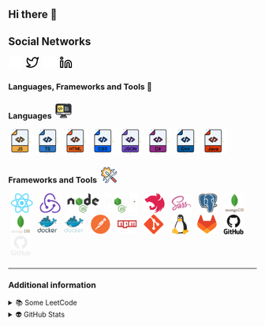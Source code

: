 ## Hi there 👋

<!-- Social-Networks-Block:START -->
## Social Networks
[<img src="images/socials/twitter-dark.svg" alt="twitter" height="26" hspace="2"/>](https://twitter.com/Aleeg0#gh-dark-mode-only)
[<img src="images/socials/twitter-light.svg" alt="twitter" height="26" hspace="2"/>](https://twitter.com/Aleeg0#gh-light-mode-only)
[<img src="images/socials/linkedin-dark.svg" alt="linked-in" height="26" hspace="2"/>](https://linkedin.com/in/aleeg0#gh-dark-mode-only)
[<img src="images/socials/linkedin-light.svg" alt="linked-in" height="26" hspace="2"/>](https://linkedin.com/in/aleeg0#gh-light-mode-only)
<!-- Social-Networks-Block:END -->

<!-- Languages-Frameworkds-Tools:START -->
### Languages, Frameworks and Tools 🔧
<!-- Languages:START -->

<h3>
     Languages&nbsp;
    <img src="images/code.png" alt="" width="32"/>
</h3>

[<img src="images/languages/java-script.png" alt="javaScript" width="52" height="52"/>](https://developer.mozilla.org/en-US/docs/Web/JavaScript)
[<img src="images/languages/type-script.png" alt="typeScript" width="52" height="52"/>](https://www.typescriptlang.org/docs/)
[<img src="images/languages/html.png" alt="html" width="52" height="52"/>](https://developer.mozilla.org/en-US/docs/Web/HTML)
[<img src="images/languages/css.png" alt="css" width="52" height="52"/>](https://developer.mozilla.org/en-US/docs/Web/CSS)
[<img src="images/languages/json.png" alt="java" width="52" height="52"/>](https://www.json.org/json-en.html)
[<img src="images/languages/c-sharp.png" alt="c-sharp" width="52" height="52"/>](https://learn.microsoft.com/en-us/dotnet/csharp/language-reference/)
[<img src="images/languages/c-plus-plus.png" alt="c-plus-plus" width="52" height="52"/>](https://learn.microsoft.com/en-us/cpp/cpp/?view=msvc-170)
[<img src="images/languages/java.png" alt="java" width="52" height="52"/>](https://docs.oracle.com/javase/8/docs/technotes/guides/language/)

<!-- Languages:END -->
<!-- Frameworks:START -->
<h3>
    Frameworks and Tools&nbsp;
    <img src="images/framework.png" alt="" width="32"/>
</h3>

[<img src="images/frameworks/react.png" alt="react" height="40" hspace="5"/>](https://react.dev/)
[<img src="images/frameworks/redux.png" alt="redux" height="40" hspace="5"/>](https://redux-toolkit.js.org/)
[<img src="images/frameworks/node-js-dark.png" alt="node-js" height="40" hspace="5"/>](https://nodejs.org/en#gh-light-mode-only)
[<img src="images/frameworks/node-js-light.png" alt="node-js" height="40" hspace="5"/>](https://nodejs.org/en#gh-dark-mode-only)
[<img src="images/frameworks/nest-js.png" alt="nest-js" height="40" hspace="5" />](https://nestjs.com/)
[<img src="images/frameworks/sass.png" alt="sass" height="40" hspace="5" />](https://sass-lang.com/)
[<img src="images/frameworks/postgresql.png" alt="postgre-sql" height="40" hspace="5"/>](https://www.postgresql.org/)
[<img src="images/frameworks/mongodb-dark.png" alt="mongo-db" height="40" hspace="5"/>](https://www.mongodb.com/#gh-light-mode-only)
[<img src="images/frameworks/mongodb-light.png" alt="mongo-db" height="40" hspace="5"/>](https://www.mongodb.com/#gh-dark-mode-only)
[<img src="images/frameworks/docker-dark.png" alt="docker" height="40px" hspace="5"/>](https://www.docker.com/#gh-light-mode-only)
[<img src="images/frameworks/docker-light.png" alt="docker" height="40px" hspace="5"/>](https://www.docker.com/#gh-dark-mode-only)
[<img src="images/frameworks/postman.png" alt="git-hub" height="40px" hspace="5"/>](https://www.postman.com/)
[<img src="images/frameworks/npm.png" alt="docker" height="40px" hspace="5"/>](https://www.npmjs.com/)
[<img src="images/frameworks/git.png" alt="git" height="40px" hspace="5"/>](https://en.wikipedia.org/wiki/Git)
[<img src="images/frameworks/linux.png" alt="linux" height="40px" hspace="5"/>](https://www.linux.org/)
[<img src="images/frameworks/git-lab.png" alt="git-lab" height="40px" hspace="5"/>](https://about.gitlab.com/)
[<img src="images/frameworks/git-hub-dark.png" alt="git-hub" height="40px" hspace="5"/>](https://github.com/Aleeg0#gh-light-mode-only)
[<img src="images/frameworks/git-hub-light.png" alt="git-hub" height="40px" hspace="5"/>](https://github.com/Aleeg0#gh-dark-mode-only)
<!-- Frameworks:END -->
<!-- Languages-Frameworkds-Tools:END -->
###
<hr/>

### Additional information 
<!-- LeetCode:START -->

<details>
  <summary>&#128218; Some LeetCode</summary>
  <a href="https://leetcode.com/u/Aleeg0/">
    <br/>
    <picture>
        <source srcset="https://leetcard.jacoblin.cool/Aleeg0?theme=wtf" media="(prefers-color-scheme: light)">
        <img src="https://leetcard.jacoblin.cool/Aleeg0?theme=transparent" alt="leet-code-stats">
    </picture>
  </a>
</details>
<!-- LeetCode:END -->
<!-- GitHubStats:START -->
<details>
  <summary>&#128125; GitHub Stats</summary>
  <a href="https://github.com/Aleeg0">
    <br/>
    <picture>
        <source srcset="https://github-readme-stats.vercel.app/api?username=Aleeg0&show_icons=true&theme=vue" media="(prefers-color-scheme: light)">
        <img src="https://github-readme-stats.vercel.app/api?username=Aleeg0&show_icons=true&theme=gotham" alt="leet-code-stats">
    </picture>
  </a>
</details>
<!-- GitHubStats:END -->

[github]: https://github.com/Aleeg0

<!--
**Aleeg0/Aleeg0** is a ✨ _special_ ✨ repository because its `README.md` (this file) appears on your GitHub profile.

Here are some ideas to get you started:

- 🔭 I’m currently working on ...
- 🌱 I’m currently learning ...
- 👯 I’m looking to collaborate on ...
- 🤔 I’m looking for help with ...
- 💬 Ask me about ...
- 📫 How to reach me: ...
- 😄 Pronouns: ...
- ⚡ Fun fact: ...
-->
